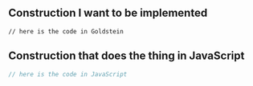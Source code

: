 <!--
Thank you for reporting an issue. Please fill in the template below. If unsure
about something, just do as best as you're able.
-->

## Construction I want to be implemented

```gc
// here is the code in Goldstein
```

## Construction that does the thing in JavaScript

```js
// here is the code in JavaScript
```
